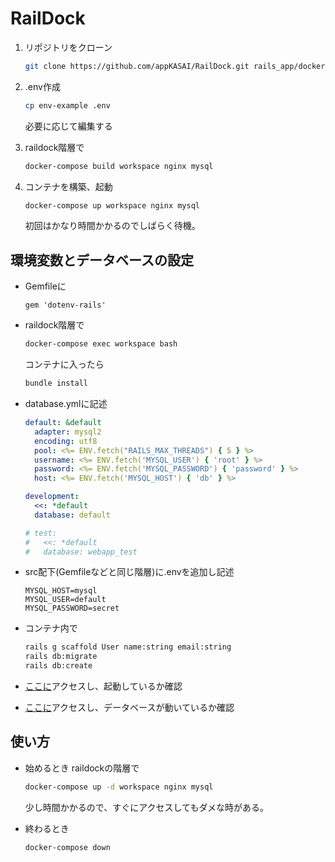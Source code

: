 # RailDock

1. リポジトリをクローン
   
   ```bash
   git clone https://github.com/appKASAI/RailDock.git rails_app/docker
   ```
   
2. .env作成
   ```bash
   cp env-example .env
   ```
   必要に応じて編集する
   
3. raildock階層で

   ```bash
   docker-compose build workspace nginx mysql
   ```

4. コンテナを構築、起動

   ```bash
   docker-compose up workspace nginx mysql
   ```
   初回はかなり時間かかるのでしばらく待機。

## 環境変数とデータベースの設定

- Gemfileに

  ```Gemfile:Gemfile
  gem 'dotenv-rails'
  ```

- raildock階層で

  ```bash
  docker-compose exec workspace bash
  ```

  コンテナに入ったら

  ```bash
  bundle install
  ```

- database.ymlに記述

  ```yml:database.yml
  default: &default
    adapter: mysql2
    encoding: utf8
    pool: <%= ENV.fetch("RAILS_MAX_THREADS") { 5 } %>
    username: <%= ENV.fetch('MYSQL_USER') { 'root' } %>
    password: <%= ENV.fetch('MYSQL_PASSWORD') { 'password' } %>
    host: <%= ENV.fetch('MYSQL_HOST') { 'db' } %>
  
  development:
    <<: *default
    database: default
  
  # test:
  #   <<: *default
  #   database: webapp_test
  ```

- src配下(Gemfileなどと同じ階層)に.envを追加し記述

  ```txt:.env
  MYSQL_HOST=mysql
  MYSQL_USER=default
  MYSQL_PASSWORD=secret
  ```

- コンテナ内で

  ```bash
  rails g scaffold User name:string email:string
  rails db:migrate
  rails db:create
  ```

- [ここに](http:/localhost)アクセスし、起動しているか確認

- [ここに](http:/localhost/users)アクセスし、データベースが動いているか確認



## 使い方

- 始めるとき raildockの階層で

  ```bash
  docker-compose up -d workspace nginx mysql
  ```

  少し時間かかるので、すぐにアクセスしてもダメな時がある。

- 終わるとき

  ```bash
  docker-compose down
  ```

  
